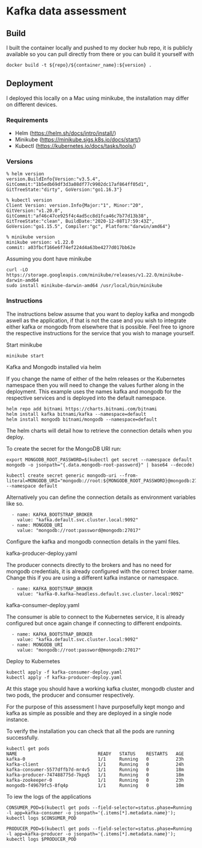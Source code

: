 # Kafka data assessment

## Build
I built the container locally and pushed to my docker hub repo, it is publicly available so you can pull directly from there or you can build it yourself with

```
docker build -t ${repo}/${container_name}:${version} .
```

## Deployment
I deployed this locally on a Mac using minikube, the installation may differ on different devices. 

### Requirements
* Helm (https://helm.sh/docs/intro/install/)
* Minikube (https://minikube.sigs.k8s.io/docs/start/)
* Kubectl (https://kubernetes.io/docs/tasks/tools/)


### Versions

```
% helm version                                                                                                    
version.BuildInfo{Version:"v3.5.4", GitCommit:"1b5edb69df3d3a08df77c9902dc17af864ff05d1", GitTreeState:"dirty", GoVersion:"go1.16.3"}
```

```
% kubectl version
Client Version: version.Info{Major:"1", Minor:"20", GitVersion:"v1.20.0", GitCommit:"af46c47ce925f4c4ad5cc8d1fca46c7b77d13b38", GitTreeState:"clean", BuildDate:"2020-12-08T17:59:43Z", GoVersion:"go1.15.5", Compiler:"gc", Platform:"darwin/amd64"}
```

```
% minikube version                                                                                               
minikube version: v1.22.0
commit: a03fbcf166e6f74ef224d4a63be4277d017bb62e
```

Assuming you dont have minikube
```
curl -LO https://storage.googleapis.com/minikube/releases/v1.22.0/minikube-darwin-amd64
sudo install minikube-darwin-amd64 /usr/local/bin/minikube
```



### Instructions

The instructions below assume that you want to deploy kafka and mongodb aswell as the application, if that is not the case and you wish to integrate either kafka or mongodb from elsewhere that is possible. Feel free to ignore the respective instructions for the service that you wish to manage yourself. 

Start minikube
```
minikube start
```

Kafka and Mongodb installed via helm

If you change the name of either of the helm releases or the Kubernetes namespace then you will need to change the values further along in the deployment. 
This example uses the names kafka and mongodb for the respective services and is deployed into the default namespace. 
```
helm repo add bitnami https://charts.bitnami.com/bitnami
helm install kafka bitnami/kafka --namespace=default
helm install mongodb bitnami/mongodb --namespace=default
```

The helm charts will detail how to retrieve the connection details when you deploy. 

To create the secret for the MongoDB URI run:
```
export MONGODB_ROOT_PASSWORD=$(kubectl get secret --namespace default mongodb -o jsonpath="{.data.mongodb-root-password}" | base64 --decode)

kubectl create secret generic mongodb-uri --from-literal=MONGODB_URI="mongodb://root:${MONGODB_ROOT_PASSWORD}@mongodb:27017" --namespace default

```

Alternatively you can define the connection details as environment variables like so.

```
  - name: KAFKA_BOOTSTRAP_BROKER
    value: "kafka.default.svc.cluster.local:9092"
  - name: MONGODB_URI 
    value: "mongodb://root:password@mongodb:27017"
```

Configure the kafka and mongodb connection details in the yaml files.

kafka-producer-deploy.yaml

The producer connects directly to the brokers and has no need for mongodb credentials, it is already configured with the correct broker name. Change this if  you are using a different kafka instance or namespace. 
``` 
  - name: KAFKA_BOOTSTRAP_BROKER
    value: "kafka-0.kafka-headless.default.svc.cluster.local:9092"
```


kafka-consumer-deploy.yaml

The consumer is able to connect to the Kubernetes service, it is already configured but once again change if connecting to different endpoints. 

``` 
  - name: KAFKA_BOOTSTRAP_BROKER
    value: "kafka.default.svc.cluster.local:9092"
  - name: MONGODB_URI 
    value: "mongodb://root:password@mongodb:27017"
```

Deploy to Kubernetes
```
kubectl apply -f kafka-consumer-deploy.yaml
kubectl apply -f kafka-producer-deploy.yaml
```

At this stage you should have a working kafka cluster, mongodb cluster and two pods, the producer and consumer respectively. 

For the purpose of this assessment I have purposefully kept mongo and kafka as simple as possible and they are deployed in a single node instance. 

To verify the installation you can check that all the pods are running successfully. 
```
kubectl get pods
NAME                              READY   STATUS    RESTARTS   AGE
kafka-0                           1/1     Running   0          23h
kafka-client                      1/1     Running   0          24h
kafka-consumer-5577dffb7d-mr4v5   1/1     Running   0          18m
kafka-producer-747488775d-7kpq5   1/1     Running   0          18m
kafka-zookeeper-0                 1/1     Running   0          23h
mongodb-f49679fc5-8fq4p           1/1     Running   0          10m
```

To iew the logs of the applications
```
CONSUMER_POD=$(kubectl get pods --field-selector=status.phase=Running -l app=kafka-consumer -o jsonpath='{.items[*].metadata.name}'); kubectl logs $CONSUMER_POD
```

```
PRODUCER_POD=$(kubectl get pods --field-selector=status.phase=Running -l app=kafka-producer -o jsonpath='{.items[*].metadata.name}'); kubectl logs $PRODUCER_POD
```